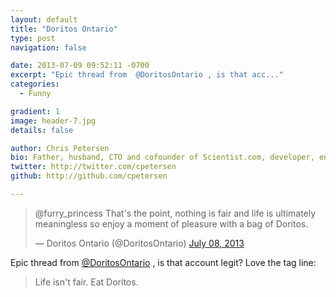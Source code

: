 ```yaml
---
layout: default
title: "Doritos Ontario"
type: post
navigation: false

date: 2013-07-09 09:52:11 -0700
excerpt: "Epic thread from  @DoritosOntario , is that acc..."
categories:
  - Funny

gradient: 1
image: header-7.jpg
details: false

author: Chris Petersen
bio: Father, husband, CTO and cofounder of Scientist.com, developer, entrepreneur and technologist.
twitter: http://twitter.com/cpetersen
github: http://github.com/cpetersen

---
```


<blockquote class="twitter-tweet"><p>@furry_princess That's the point, nothing is fair and life is ultimately meaningless so enjoy a moment of pleasure with a bag of Doritos.</p>&mdash; Doritos Ontario (@DoritosOntario) <a href="https://twitter.com/DoritosOntario/status/354370930832719877">July 08, 2013</a></blockquote>
<script async src="//platform.twitter.com/widgets.js" charset="utf-8"></script>

Epic thread from  [@DoritosOntario](https://twitter.com/DoritosOntario) , is that account legit? Love the tag line:

 > Life isn't fair. Eat Doritos.


